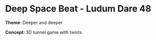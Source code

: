 # Deep Space Beat - Ludum Dare 48

**Theme**: Deeper and deeper

**Concept**: 3D tunnel game with twists

